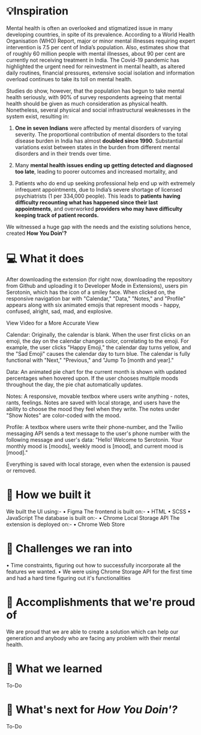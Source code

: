 # 💡Inspiration

Mental health is often an overlooked and stigmatized issue in many developing countries, in spite of its prevalence. According to a World Health Organisation (WHO) Report, major or minor mental illnesses requiring expert intervention is 7.5 per cent of India’s population. Also, estimates show that of roughly 60 million people with mental illnesses, about 90 per cent are currently not receiving treatment in India. The Covid-19 pandemic has highlighted the urgent need for reinvestment in mental health, as altered daily routines, financial pressures, extensive social isolation and information overload continues to take its toll on mental health.

Studies do show, however, that the population has begun to take mental health seriously, with 90% of survey respondents agreeing that mental health should be given as much consideration as physical health. Nonetheless, several physical and social infrastructural weaknesses in the system exist, resulting in:

1) **One in seven Indians** were affected by mental disorders of varying severity. The proportional contribution of mental disorders to the total disease burden in India has almost **doubled since 1990**. Substantial variations exist between states in the burden from different mental disorders and in their trends over time.

2) Many **mental health issues ending up getting detected and diagnosed too late**, leading to poorer outcomes and increased mortality, and

3) Patients who do end up seeking professional help end up with extremely infrequent appointments, due to India’s severe shortage of licensed psychiatrists (1 per 334,000 people). This leads to **patients having difficulty recounting what has happened since their last appointments**, and overworked **providers who may have difficulty keeping track of patient records.**

We witnessed a huge gap with the needs and the existing solutions hence, created **How You Doin'?**

# 💻 What it does

After downloading the extension (for right now, downloading the repository from Github and uploading it to Developer Mode in Extensions), users pin Serotonin, which has the icon of a smiley face. When clicked on, the responsive navigation bar with "Calendar," "Data," "Notes," and "Profile" appears along with six animated emojis that represent moods - happy, confused, alright, sad, mad, and explosive.

View Video for a More Accurate View

Calendar: Originally, the calendar is blank. When the user first clicks on an emoji, the day on the calendar changes color, correlating to the emoji. For example, the user clicks "Happy Emoji," the calendar day turns yellow, and the "Sad Emoji" causes the calendar day to turn blue. The calendar is fully functional with "Next," "Previous," and "Jump To [month and year]."

Data: An animated pie chart for the current month is shown with updated percentages when hovered upon. If the user chooses multiple moods throughout the day, the pie chat automatically updates.

Notes: A responsive, movable textbox where users write anything - notes, rants, feelings. Notes are saved with local storage, and users have the ability to choose the mood they feel when they write. The notes under "Show Notes" are color-coded with the mood.

Profile: A textbox where users write their phone-number, and the Twilio messaging API sends a text message to the user's phone number with the following message and user's data: "Hello! Welcome to Serotonin. Your monthly mood is [moods], weekly mood is [mood], and current mood is [mood]."

Everything is saved with local storage, even when the extension is paused or removed.

# 🔨 How we built it
We built the UI using:-
• Figma
The frontend is built on:-
• HTML
• SCSS
• JavaScript
The database is built on:-
• Chrome Local Storage API
The extension is deployed on:-
• Chrome Web Store 

# 🧠 Challenges we ran into
• Time constraints, figuring out how to successfully incorporate all the features we wanted. 
• We were using Chrome Storage API for the first time and had a hard time figuring out it's functionalities

# 🏅 Accomplishments that we're proud of
We are proud that we are able to create a solution which can help our generation and anybody who are facing any problem with their mental health.

# 📖 What we learned
To-Do

# 🚀 What's next for *How You Doin'?*
To-Do
